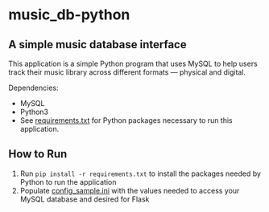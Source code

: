 # music_db-python

## A simple music database interface

This application is a simple Python program that uses MySQL to help users track
their music library across different formats — physical and digital.

Dependencies:
* MySQL
* Python3
* See [requirements.txt](requirements.txt) for Python packages necessary to run
  this application.

## How to Run
1. Run `pip install -r requirements.txt` to install the packages needed by
   Python to run the application
2. Populate [config_sample.ini](config_sample.ini) with the values needed to
   access your MySQL database and desired for Flask